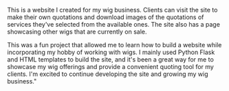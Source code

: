 This is a website I created for my wig business. Clients can visit the site to make their own quotations and download images of the quotations of services they've selected from the available ones. The site also has a page showcasing other wigs that are currently on sale.

This was a fun project that allowed me to learn how to build a website while incorporating my hobby of working with wigs. I mainly used Python Flask and HTML templates to build the site, and it's been a great way for me to showcase my wig offerings and provide a convenient quoting tool for my clients. I'm excited to continue developing the site and growing my wig business."
